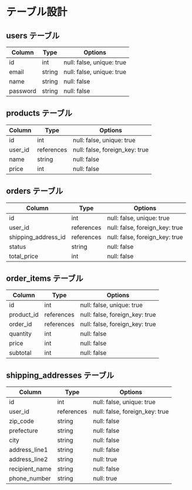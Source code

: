 # テーブル設計

## users テーブル

| Column              | Type      | Options                   |
| ------------------- | --------- | ------------------------- |
| id                  | int       | null: false, unique: true |
| email               | string    | null: false, unique: true |
| name                | string    | null: false               |
| password            | string    | null: false               |

## products テーブル

| Column              | Type       | Options                        |
| ------------------- | ---------- | ------------------------------ |
| id                  | int        | null: false, unique: true      |
| user_id             | references | null: false, foreign_key: true |
| name                | string     | null: false                    |
| price               | int        | null: false                    |

## orders テーブル

| Column              | Type       | Options                        |
| ------------------- | ---------- | ------------------------------ |
| id                  | int        | null: false, unique: true      |
| user_id             | references | null: false, foreign_key: true |
| shipping_address_id | references | null: false, foreign_key: true |
| status              | string     | null: false                    |
| total_price         | int        | null: false                    |

## order_items テーブル

| Column                | Type       | Options                        |
| --------------------- | ---------- | ------------------------------ |
| id                    | int        | null: false, unique: true      |
| product_id            | references | null: false, foreign_key: true |
| order_id              | references | null: false, foreign_key: true |
| quantity              | int        | null: false                    |
| price                 | int        | null: false                    |
| subtotal              | int        | null: false                    |

## shipping_addresses テーブル

| Column                | Type       | Options                        |
| --------------------- | ---------- | ------------------------------ |
| id                    | int        | null: false, unique: true      |
| user_id               | references | null: false, foreign_key: true |
| zip_code              | string     | null: false                    |
| prefecture            | string     | null: false                    |
| city                  | string     | null: false                    |
| address_line1         | string     | null: false                    |
| address_line2         | string     | null: true                     |
| recipient_name        | string     | null: false                    |
| phone_number          | string     | null: true                     |